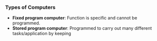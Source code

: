 ### Types of Computers
- **Fixed program computer**: Function is specific and cannot be programmed.
- **Stored program computer**: Programmed to carry out many different tasks/application by keeping 